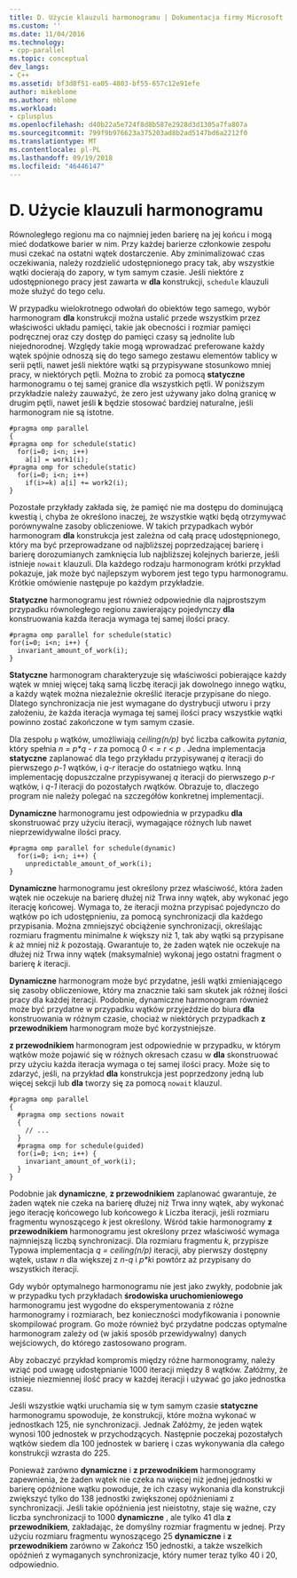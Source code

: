 ```yaml
---
title: D. Użycie klauzuli harmonogramu | Dokumentacja firmy Microsoft
ms.custom: ''
ms.date: 11/04/2016
ms.technology:
- cpp-parallel
ms.topic: conceptual
dev_langs:
- C++
ms.assetid: bf3d8f51-ea05-4803-bf55-657c12e91efe
author: mikeblome
ms.author: mblome
ms.workload:
- cplusplus
ms.openlocfilehash: d40b22a5e724f8d8b587e2928d3d1305a7fa807a
ms.sourcegitcommit: 799f9b976623a375203ad8b2ad5147bd6a2212f0
ms.translationtype: MT
ms.contentlocale: pl-PL
ms.lasthandoff: 09/19/2018
ms.locfileid: "46446147"
---
```

# <a name="d-using-the-schedule-clause"></a>D. Użycie klauzuli harmonogramu

Równoległego regionu ma co najmniej jeden barierę na jej końcu i mogą mieć dodatkowe barier w nim. Przy każdej barierze członkowie zespołu musi czekać na ostatni wątek dostarczenie. Aby zminimalizować czas oczekiwania, należy rozdzielić udostępnionego pracy tak, aby wszystkie wątki docierają do zapory, w tym samym czasie. Jeśli niektóre z udostępnionego pracy jest zawarta w **dla** konstrukcji, `schedule` klauzuli może służyć do tego celu.

W przypadku wielokrotnego odwołań do obiektów tego samego, wybór harmonogram **dla** konstrukcji można ustalić przede wszystkim przez właściwości układu pamięci, takie jak obecności i rozmiar pamięci podręcznej oraz czy dostęp do pamięci czasy są jednolite lub niejednorodnej. Względy takie mogą wprowadzać preferowane każdy wątek spójnie odnoszą się do tego samego zestawu elementów tablicy w serii pętli, nawet jeśli niektóre wątki są przypisywane stosunkowo mniej pracy, w niektórych pętli. Można to zrobić za pomocą **statyczne** harmonogramu o tej samej granice dla wszystkich pętli. W poniższym przykładzie należy zauważyć, że zero jest używany jako dolną granicę w drugim pętli, nawet jeśli **k** będzie stosować bardziej naturalne, jeśli harmonogram nie są istotne.

```
#pragma omp parallel
{
#pragma omp for schedule(static)
  for(i=0; i<n; i++)
    a[i] = work1(i);
#pragma omp for schedule(static)
  for(i=0; i<n; i++)
    if(i>=k) a[i] += work2(i);
}
```

Pozostałe przykłady zakłada się, że pamięć nie ma dostępu do dominującą kwestią i, chyba że określono inaczej, że wszystkie wątki będą otrzymywać porównywalne zasoby obliczeniowe. W takich przypadkach wybór harmonogram **dla** konstrukcja jest zależna od całą pracę udostępnionego, który ma być przeprowadzane od najbliższej poprzedzającej barierę i barierę dorozumianych zamknięcia lub najbliższej kolejnych barierze, jeśli istnieje `nowait` klauzuli. Dla każdego rodzaju harmonogram krótki przykład pokazuje, jak może być najlepszym wyborem jest tego typu harmonogramu. Krótkie omówienie następuje po każdym przykładzie.

**Statyczne** harmonogramu jest również odpowiednie dla najprostszym przypadku równoległego regionu zawierający pojedynczy **dla** konstruowania każda iteracja wymaga tej samej ilości pracy.

```
#pragma omp parallel for schedule(static)
for(i=0; i<n; i++) {
  invariant_amount_of_work(i);
}
```

**Statyczne** harmonogram charakteryzuje się właściwości pobierające każdy wątek w mniej więcej taką samą liczbę iteracji jak dowolnego innego wątku, a każdy wątek można niezależnie określić iteracje przypisane do niego. Dlatego synchronizacja nie jest wymagane do dystrybucji utworu i przy założeniu, że każda iteracja wymaga tej samej ilości pracy wszystkie wątki powinno zostać zakończone w tym samym czasie.

Dla zespołu `p` wątków, umożliwiają *ceiling(n/p)* być liczba całkowita *pytania*, który spełnia *n = p\*q - r* za pomocą *0 < = r < p* . Jedna implementacja **statyczne** zaplanować dla tego przykładu przypisywanej *q* iteracji do pierwszego *p-1* wątków, i *q-r* iteracje do ostatniego wątku.  Inną implementację dopuszczalne przypisywanej *q* iteracji do pierwszego *p-r* wątków, i *q-1* iteracji do pozostałych *r*wątków. Obrazuje to, dlaczego program nie należy polegać na szczegółów konkretnej implementacji.

**Dynamiczne** harmonogramu jest odpowiednia w przypadku **dla** skonstruować przy użyciu iteracji, wymagające różnych lub nawet nieprzewidywalne ilości pracy.

```
#pragma omp parallel for schedule(dynamic)
  for(i=0; i<n; i++) {
    unpredictable_amount_of_work(i);
}
```

**Dynamiczne** harmonogramu jest określony przez właściwość, która żaden wątek nie oczekuje na barierę dłużej niż Trwa inny wątek, aby wykonać jego iterację końcowej. Wymaga to, że iteracji można przypisać pojedynczo do wątków po ich udostępnieniu, za pomocą synchronizacji dla każdego przypisania. Można zmniejszyć obciążenie synchronizacji, określając rozmiaru fragmentu minimalne *k* większy niż 1, tak aby wątki są przypisane *k* aż mniej niż *k* pozostają. Gwarantuje to, że żaden wątek nie oczekuje na dłużej niż Trwa inny wątek (maksymalnie) wykonaj jego ostatni fragment o barierę *k* iteracji.

**Dynamiczne** harmonogram może być przydatne, jeśli wątki zmieniającego się zasoby obliczeniowe, który ma znacznie taki sam skutek jak różnej ilości pracy dla każdej iteracji. Podobnie, dynamiczne harmonogram również może być przydatne w przypadku wątków przyjeździe do biura **dla** konstruowania w różnym czasie, chociaż w niektórych przypadkach **z przewodnikiem** harmonogram może być korzystniejsze.

**z przewodnikiem** harmonogram jest odpowiednie w przypadku, w którym wątków może pojawić się w różnych okresach czasu w **dla** skonstruować przy użyciu każda iteracja wymaga o tej samej ilości pracy. Może się to zdarzyć, jeśli, na przykład **dla** konstrukcja jest poprzedzony jedną lub więcej sekcji lub **dla** tworzy się za pomocą `nowait` klauzul.

```
#pragma omp parallel
{
  #pragma omp sections nowait
  {
    // ...
  }
  #pragma omp for schedule(guided)
  for(i=0; i<n; i++) {
    invariant_amount_of_work(i);
  }
}
```

Podobnie jak **dynamiczne**, **z przewodnikiem** zaplanować gwarantuje, że żaden wątek nie czeka na barierę dłużej niż Trwa inny wątek, aby wykonać jego iterację końcowego lub końcowego *k* Liczba iteracji, jeśli rozmiaru fragmentu wynoszącego *k* jest określony. Wśród takie harmonogramy **z przewodnikiem** harmonogramu jest określony przez właściwość wymaga najmniejszą liczbą synchronizacji. Dla rozmiaru fragmentu *k*, przypisze Typowa implementacja *q = ceiling(n/p)* iteracji, aby pierwszy dostępny wątek, ustaw *n* dla większej z *n-q* i *p\*k*i powtórz aż przypisany do wszystkich iteracji.

Gdy wybór optymalnego harmonogramu nie jest jako zwykły, podobnie jak w przypadku tych przykładach **środowiska uruchomieniowego** harmonogramu jest wygodne do eksperymentowania z różne harmonogramy i rozmiarach, bez konieczności modyfikowania i ponownie skompilować program. Go może również być przydatne podczas optymalne harmonogram zależy od (w jakiś sposób przewidywalny) danych wejściowych, do którego zastosowano program.

Aby zobaczyć przykład kompromis między różne harmonogramy, należy wziąć pod uwagę udostępnianie 1000 iteracji między 8 wątków. Załóżmy, że istnieje niezmiennej ilość pracy w każdej iteracji i używać go jako jednostka czasu.

Jeśli wszystkie wątki uruchamia się w tym samym czasie **statyczne** harmonogramu spowoduje, że konstrukcji, które można wykonać w jednostkach 125, nie synchronizacji. Jednak Załóżmy, że jeden wątek wynosi 100 jednostek w przychodzących. Następnie poczekaj pozostałych wątków siedem dla 100 jednostek w barierę i czas wykonywania dla całego konstrukcji wzrasta do 225.

Ponieważ zarówno **dynamiczne** i **z przewodnikiem** harmonogramy zapewnienia, że żaden wątek nie czeka na więcej niż jednej jednostki w barierę opóźnione wątku powoduje, że ich czasy wykonania dla konstrukcji zwiększyć tylko do 138 jednostki zwiększonej opóźnieniami z synchronizacji. Jeśli takie opóźnienia jest nieistotny, staje się ważne, czy liczba synchronizacji to 1000 **dynamiczne** , ale tylko 41 dla **z przewodnikiem**, zakładając, że domyślny rozmiar fragmentu w jednej. Przy użyciu rozmiaru fragmentu wynoszącego 25 **dynamiczne** i **z przewodnikiem** zarówno w Zakończ 150 jednostki, a także wszelkich opóźnień z wymaganych synchronizacje, który numer teraz tylko 40 i 20, odpowiednio.